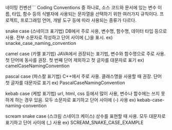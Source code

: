 네이밍 컨벤션```
Coding Conventions 중 하나로, 소스 코드와 문서에 있는 변수 이름, 타입, 함수 등의 식별자에 사용되는 문자열을 선택하기 위한 여러가지 규칙이다.
프로젝트, 프로그래밍 언어, 개발 도구 등에 따라 사용되는 종류가 다르다.

snake case (스네이크 표기법)
DB에서 주로 사용, 변수명, 함수명, 데이터 타입 등으로 사용.
전부 소문자로 작성하고 단어 사이에 (_)을 표시.
ex) snacke_case_naming_convention

camel case (카멜 표기법)
JAVA에서 권장되는 표기법, 변수와 함수명으로 주로 사용. 첫 단어에 동사를 권장.
첫 번째 단어 제외하고 첫 글자를 대문자로 표기
ex) camelCaseNamingConvention

pascal case (파스칼 표기법)
C++에서 주로 사용. 클래스명을 사용할 때 권장.
단어 첫 글자를 대문자로 표기
ex) PascalCaseNamingConvention

kebab case (케밥 표기법)
url, html, css 등에서 많이 사용, 변수나 함수에는 쓰지 못하게 하는 경우 있음.
모두 소문자로 표기하고 단어 사이에 (-) 사용
ex) kebab-case-naming-convention

scream snake case (스크림 스네이크 케이스)
상수를 표현할 때 사용.
모두 대문자로 표기하고 단어 사이에 (_) 사용
ex) SCREAM_SNAKE_CASE_EXAMPLE
